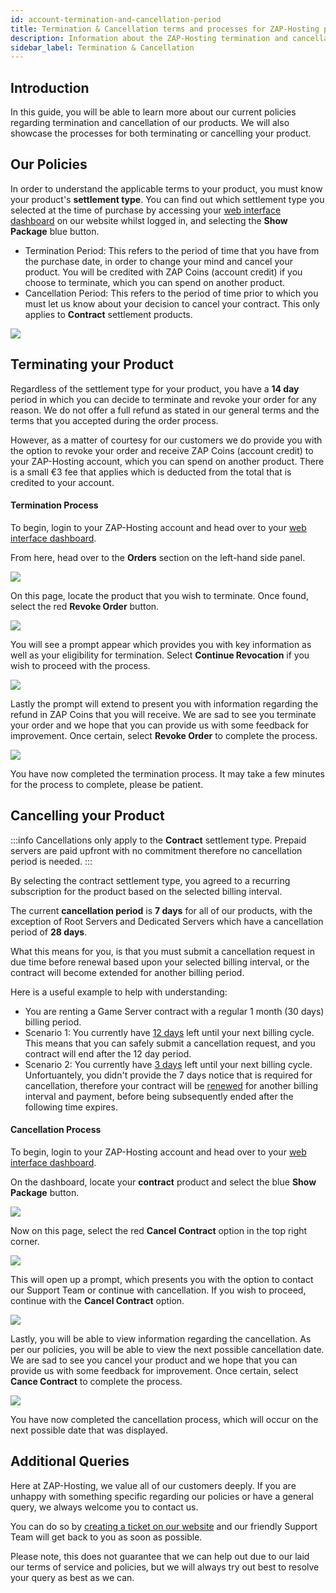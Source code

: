 ```yaml
---
id: account-termination-and-cancellation-period
title: Termination & Cancellation terms and processes for ZAP-Hosting products
description: Information about the ZAP-Hosting termination and cancellation terms and processes at ZAP-Hosting - ZAP-Hosting.com documentation
sidebar_label: Termination & Cancellation
---
```


## Introduction

In this guide, you will be able to learn more about our current policies regarding termination and cancellation of our products. We will also showcase the processes for both terminating or cancelling your product.

## Our Policies

In order to understand the applicable terms to your product, you must know your product's **settlement type**. You can find out which settlement type you selected at the time of purchase by accessing your [web interface dashboard](https://zap-hosting.com/en/customer/) on our website whilst logged in, and selecting the **Show Package** blue button.

- Termination Period: This refers to the period of time that you have from the purchase date, in order to change your mind and cancel your product. You will be credited with ZAP Coins (account credit) if you choose to terminate, which you can spend on another product.
- Cancellation Period: This refers to the period of time prior to which you must let us know about your decision to cancel your contract. This only applies to **Contract** settlement products.

![](https://screensaver01.zap-hosting.com/index.php/s/DwktektyCP4jfLM/preview)

## Terminating your Product

Regardless of the settlement type for your product, you have a **14 day** period in which you can decide to terminate and revoke your order for any reason. We do not offer a full refund as stated in our general terms and the terms that you accepted during the order process.

However, as a matter of courtesy for our customers we do provide you with the option to revoke your order and receive ZAP Coins (account credit) to your ZAP-Hosting account, which you can spend on another product. There is a small €3 fee that applies which is deducted from the total that is credited to your account.

#### Termination Process

To begin, login to your ZAP-Hosting account and head over to your [web interface dashboard](https://zap-hosting.com/en/customer/).

From here, head over to the **Orders** section on the left-hand side panel.

![](https://screensaver01.zap-hosting.com/index.php/s/TYJ5oGkDMyb6XQD/preview)

On this page, locate the product that you wish to terminate. Once found, select the red **Revoke Order** button.

![](https://screensaver01.zap-hosting.com/index.php/s/2QEABQLPMWxy28q/preview)

You will see a prompt appear which provides you with key information as well as your eligibility for termination. Select **Continue Revocation** if you wish to proceed with the process.

![](https://screensaver01.zap-hosting.com/index.php/s/8nB5LWn6xibnFf6/preview)

Lastly the prompt will extend to present you with information regarding the refund in ZAP Coins that you will receive. We are sad to see you terminate your order and we hope that you can provide us with some feedback for improvement. Once certain, select **Revoke Order** to complete the process.

![](https://screensaver01.zap-hosting.com/index.php/s/SYmz97Pc65qSbW8/preview)

You have now completed the termination process. It may take a few minutes for the process to complete, please be patient.

## Cancelling your Product

:::info
Cancellations only apply to the **Contract** settlement type. Prepaid servers are paid upfront with no commitment therefore no cancellation period is needed.
:::

By selecting the contract settlement type, you agreed to a recurring subscription for the product based on the selected billing interval.

The current **cancellation period** is **7 days** for all of our products, with the exception of Root Servers and Dedicated Servers which have a cancellation period of **28 days**.

What this means for you, is that you must submit a cancellation request in due time before renewal based upon your selected billing interval, or the contract will become extended for another billing period.

Here is a useful example to help with understanding:

- You are renting a Game Server contract with a regular 1 month (30 days) billing period.
- Scenario 1: You currently have <u>12 days</u> left until your next billing cycle. This means that you can safely submit a cancellation request, and you contract will end after the 12 day period.
- Scenario 2: You currently have <u>3 days</u> left until your next billing cycle. Unfortuantely, you didn't provide the 7 days notice that is required for cancellation, therefore your contract will be <u>renewed</u> for another billing interval and payment, before being subsequently ended after the following time expires.

#### Cancellation Process

To begin, login to your ZAP-Hosting account and head over to your [web interface dashboard](https://zap-hosting.com/en/customer/).

On the dashboard, locate your **contract** product and select the blue **Show Package** button.

![](https://screensaver01.zap-hosting.com/index.php/s/Ep7QPaLiwJSS82N/preview)

Now on this page, select the red **Cancel Contract** option in the top right corner.

![](https://screensaver01.zap-hosting.com/index.php/s/cTwq7FD6pZzRyBb/preview)

This will open up a prompt, which presents you with the option to contact our Support Team or continue with cancellation. If you wish to proceed, continue with the **Cancel Contract** option.

![](https://screensaver01.zap-hosting.com/index.php/s/WqWsCLw9x9jP6Xe/preview)

Lastly, you will be able to view information regarding the cancellation. As per our policies, you will be able to view the next possible cancellation date. We are sad to see you cancel your product and we hope that you can provide us with some feedback for improvement. Once certain, select **Cance Contract** to complete the process.

![](https://screensaver01.zap-hosting.com/index.php/s/DE9tFcJNZTHdR96/preview)

You have now completed the cancellation process, which will occur on the next possible date that was displayed.

## Additional Queries

Here at ZAP-Hosting, we value all of our customers deeply. If you are unhappy with something specific regarding our policies or have a general query, we always welcome you to contact us.

You can do so by [creating a ticket on our website](https://zap-hosting.com/en/customer/support/) and our friendly Support Team will get back to you as soon as possible.

Please note, this does not guarantee that we can help out due to our laid our terms of service and policies, but we will always try out best to resolve your query as best as we can.